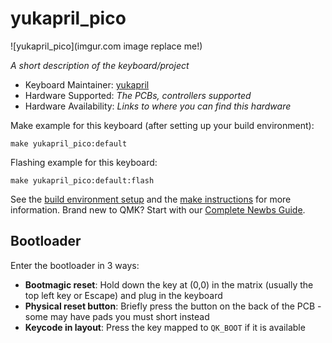 # yukapril_pico

![yukapril_pico](imgur.com image replace me!)

*A short description of the keyboard/project*

* Keyboard Maintainer: [yukapril](https://github.com/yukapril)
* Hardware Supported: *The PCBs, controllers supported*
* Hardware Availability: *Links to where you can find this hardware*

Make example for this keyboard (after setting up your build environment):

    make yukapril_pico:default

Flashing example for this keyboard:

    make yukapril_pico:default:flash

See the [build environment setup](https://docs.qmk.fm/#/getting_started_build_tools) and the [make instructions](https://docs.qmk.fm/#/getting_started_make_guide) for more information. Brand new to QMK? Start with our [Complete Newbs Guide](https://docs.qmk.fm/#/newbs).

## Bootloader

Enter the bootloader in 3 ways:

* **Bootmagic reset**: Hold down the key at (0,0) in the matrix (usually the top left key or Escape) and plug in the keyboard
* **Physical reset button**: Briefly press the button on the back of the PCB - some may have pads you must short instead
* **Keycode in layout**: Press the key mapped to `QK_BOOT` if it is available
